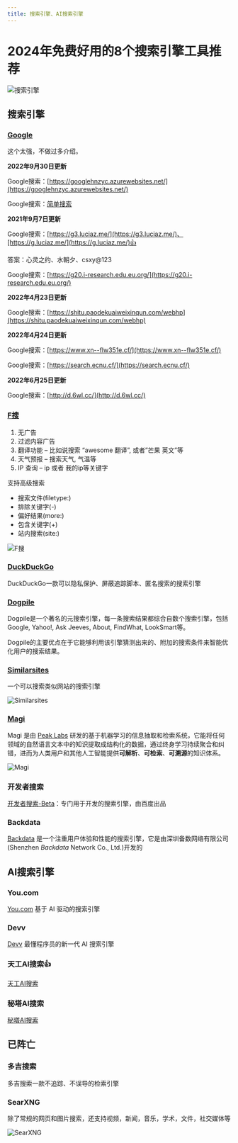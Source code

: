 ```yaml
---
title: 搜索引擎、AI搜索引擎
---
```


# 2024年免费好用的8个搜索引擎工具推荐

![搜索引擎](https://usacdn.wangdu.site/file/blog-cdn/WP-CDN-02/2022/202204021602280.webp)

## 搜索引擎

### [Google](https://www.google.com/)

这个太强，不做过多介绍。

**2022年9月30日更新**

Google搜索：[https://googlehnzyc.azurewebsites.net/](https://googlehnzyc.azurewebsites.net/)

Google搜索：[简单搜索](https://xgoogle.xyz/)

**2021年9月7日更新**

Google搜索：[https://g3.luciaz.me/](https://g3.luciaz.me/)、[https://g.luciaz.me/](https://g.luciaz.me/)👍

答案：心灵之约、水朝夕、csxy@123

Google搜索：[https://g20.i-research.edu.eu.org/](https://g20.i-research.edu.eu.org/)

**2022年4月23日更新**

Google搜索：[https://shitu.paodekuaiweixinqun.com/webhp](https://shitu.paodekuaiweixinqun.com/webhp)

**2022年4月24日更新**

Google搜索：[https://www.xn--flw351e.cf/](https://www.xn--flw351e.cf/)

Google搜索：[https://search.ecnu.cf/](https://search.ecnu.cf/)

**2022年6月25日更新**

Google搜索：[http://d.6wl.cc/](http://d.6wl.cc/)

### [F搜](https://fsoufsou.com)

1. 无广告
2. 过滤内容广告
3. 翻译功能 – 比如说搜索 “awesome 翻译”, 或者”芒果 英文”等
4. 天气预报 – 搜索天气, 气温等
5. IP 查询 – ip 或者 我的ip等关键字

支持高级搜索

- 搜索文件(filetype:)
- 排除关键字(-)
- 偏好结果(more:)
- 包含关键字(+)
- 站内搜索(site:)

![F搜](https://usacdn.wangdu.site/file/blog-cdn/WP-CDN-02/2021/202112281042913.webp)

### [DuckDuckGo](https://duckduckgo.com/)

DuckDuckGo一款可以隐私保护、屏蔽追踪脚本、匿名搜索的搜索引擎

### [Dogpile](https://www.dogpile.com/)

Dogpile是一个著名的元搜索引擎，每一条搜索结果都综合自数个搜索引擎，包括Google, Yahoo!, Ask Jeeves, About, FindWhat, LookSmart等。

Dogpile的主要优点在于它能够利用该引擎猜测出来的、附加的搜索条件来智能优化用户的搜索结果。

### [Similarsites](https://www.similarsites.com/)

一个可以搜索类似网站的搜索引擎

![Similarsites](https://usacdn.wangdu.site/file/blog-cdn/WP-CDN-02/2021/20210322100958.webp)

### [Magi](https://magi.com/)

Magi 是由 [Peak Labs](https://www.peak-labs.com/) 研发的基于机器学习的信息抽取和检索系统，它能将任何领域的自然语言文本中的知识提取成结构化的数据，通过终身学习持续聚合和纠错，进而为人类用户和其他人工智能提供**可解析**、**可检索**、**可溯源**的知识体系。

![Magi](https://usacdn.wangdu.site/file/blog-cdn/WP-CDN-02/2021/20210322101217.webp)

### 开发者搜索

[开发者搜索-Beta](https://kaifa.baidu.com/)：专门用于开发的搜索引擎，由百度出品

### Backdata

[Backdata](https://backdata.net/) 是一个注重用户体验和性能的搜索引擎，它是由深圳备数网络有限公司(Shenzhen *Backdata* Network Co., Ltd.)开发的

## AI搜索引擎

### You.com

[You.com](https://you.com/) 基于 AI 驱动的搜索引擎

### Devv

[Devv](https://devv.ai/) 最懂程序员的新一代 AI 搜索引擎

### 天工AI搜索👍

[天工AI搜索](https://search.tiangong.cn/)

### 秘塔AI搜索

[秘塔AI搜索](https://metaso.cn/)

## 已阵亡

### 多吉搜索

多吉搜索一款不追踪、不误导的检索引擎

### SearXNG

除了常规的网页和图片搜索，还支持视频，新闻，音乐，学术，文件，社交媒体等

![SearXNG](https://usacdn.wangdu.site/file/blog-cdn/WP-CDN-02/2022/202206081551699.webp)

